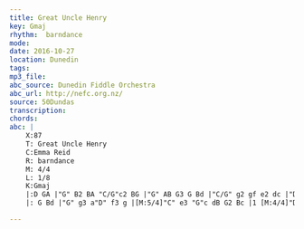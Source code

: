 ```yaml
---
title: Great Uncle Henry
key: Gmaj
rhythm:  barndance
mode:
date: 2016-10-27
location: Dunedin
tags:
mp3_file:
abc_source: Dunedin Fiddle Orchestra
abc_url: http://nefc.org.nz/
source: 50Dundas
transcription:
chords: 
abc: |
    X:87
    T: Great Uncle Henry
    C:Emma Reid
    R: barndance
    M: 4/4
    L: 1/8
    K:Gmaj
    |:D GA |"G" B2 BA "C/G"c2 BG |"G" AB G3 G Bd |"C/G" g2 gf e2 dc |"D" d4z :|
    |: G Bd |"G" g3 a"D" f3 g |[M:5/4]"C" e3 "G"c dB G2 Bc |1 [M:4/4]"D" A2 AB c2 cB |[M:3/4]"G" B3 :|2[M:4/4]"D" A2 D3D cB |[M:3/4]"G" G3||

---
```



